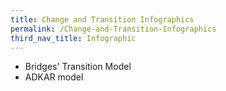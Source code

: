 ```yaml
---
title: Change and Transition Infographics
permalink: /Change-and-Transition-Infographics
third_nav_title: Infographic
---
```



* Bridges' Transition Model
* ADKAR model